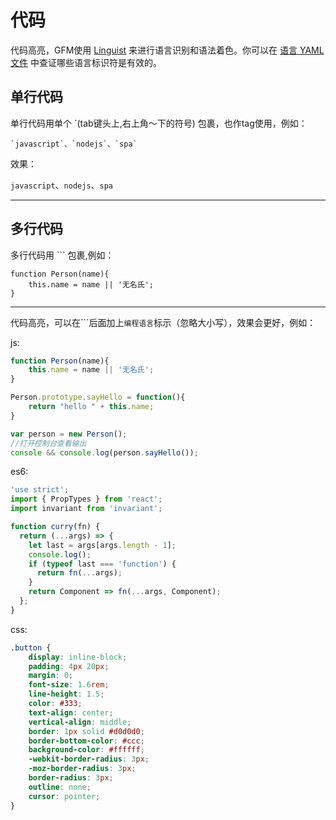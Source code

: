 # 代码
代码高亮，GFM使用 [Linguist][] 来进行语言识别和语法着色。你可以在 [语言 YAML 文件][yaml] 中查证哪些语言标识符是有效的。

## 单行代码
单行代码用单个 \`(tab键头上,右上角～下的符号) 包裹，也作tag使用，例如：
```
`javascript`、`nodejs`、`spa`
```
 效果：

`javascript`、`nodejs`、`spa`
***************

## 多行代码
多行代码用 \`\`\` 包裹,例如：
```
function Person(name){
	this.name = name || '无名氏';
}
```
***************
代码高亮，可以在\`\`\`后面加上`编程语言`标示（忽略大小写），效果会更好，例如：

js:
```js
function Person(name){
	this.name = name || '无名氏';
}

Person.prototype.sayHello = function(){
	return "hello " + this.name;
}

var person = new Person();
//打开控制台查看输出
console && console.log(person.sayHello());
```

es6:
```js
'use strict';
import { PropTypes } from 'react';
import invariant from 'invariant';

function curry(fn) {
  return (...args) => {
    let last = args[args.length - 1];
    console.log();
    if (typeof last === 'function') {
      return fn(...args);
    }
    return Component => fn(...args, Component);
  };
}
```

css:
```css
.button {
    display: inline-block;
    padding: 4px 20px;
    margin: 0;
    font-size: 1.6rem;
    line-height: 1.5;
    color: #333;
    text-align: center;
    vertical-align: middle;
    border: 1px solid #d0d0d0;
    border-bottom-color: #ccc;
    background-color: #ffffff;
    -webkit-border-radius: 3px;
    -moz-border-radius: 3px;
    border-radius: 3px;
    outline: none;
    cursor: pointer;
}
```

[linguist]: https://github.com/github/linguist
[yaml]: https://github.com/github/linguist/blob/master/lib/linguist/languages.yml
[highlight.js]: https://highlightjs.org/
[highlight demo]: https://highlightjs.org/static/demo/